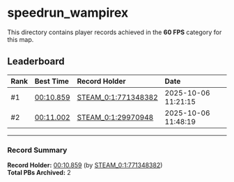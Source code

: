 # speedrun_wampirex

This directory contains player records achieved in the **60 FPS** category for this map.

## Leaderboard

| Rank | Best Time | Record Holder | Date                |
| :--- | :-------- | :------------ | :------------------ |
| #1   | [00:10.859](./00010859_STEAM_0_1_771348382_20251006-112115.zip) | [STEAM_0:1:771348382](https://speedrun16.com/profile/STEAM_0:1:771348382)   | 2025-10-06 11:21:15 |
| #2   | [00:11.002](./00011002_STEAM_0_1_29970948_20251006-114819.zip) | [STEAM_0:1:29970948](https://speedrun16.com/profile/STEAM_0:1:29970948)   | 2025-10-06 11:48:19 |

---

### Record Summary
**Record Holder:** [00:10.859](./00010859_STEAM_0_1_771348382_20251006-112115.zip) (by [STEAM_0:1:771348382](https://speedrun16.com/profile/STEAM_0:1:771348382))  
**Total PBs Archived:** 2